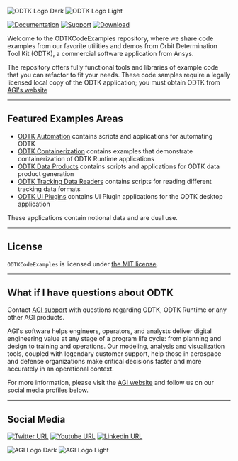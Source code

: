 ![ODTK Logo Dark](https://user-images.githubusercontent.com/3358750/176480321-9bfe6d1f-c755-42e3-a975-b1404dcbe845.svg#gh-light-mode-only)
![ODTK Logo Light](https://user-images.githubusercontent.com/3358750/176480430-377504b5-d4c3-4e0a-a047-9c0699885c3f.svg#gh-dark-mode-only)

[![Documentation](https://img.shields.io/badge/docs-online-D9D8D6?style=for-the-badge&labelColor=373A36)](https://help.agi.com/odtk)
[![Support](https://img.shields.io/badge/support-email-898A8D?style=for-the-badge&labelColor=373A36)](mailto:support@agi.com)
[![Download](https://img.shields.io/badge/download-7.7.1-FFB71B?style=for-the-badge&labelColor=373A36)](https://support.agi.com/downloads/6/)

Welcome to the ODTKCodeExamples repository, where we share code examples from our favorite utilities and demos from Orbit Determination Tool Kit (ODTK), a commercial software application from Ansys.

The repository offers fully functional tools and libraries of example code that you can refactor to fit your needs. These code samples require a legally licensed local copy of the ODTK application; you must obtain ODTK from [AGI's website](https://support.agi.com/downloads/6/ "AGI's Downloads")

----

## Featured Examples Areas

* [ODTK Automation](OdtkAutomation/) contains scripts and applications for automating ODTK
* [ODTK Containerization](OdtkContainerization) contains examples that demonstrate containerization of ODTK Runtime applications
* [ODTK Data Products](OdtkDataProducts/) contains scripts and applications for ODTK data product generation
* [ODTK Tracking Data Readers](OdtkTrackingDataReaders/) contains scripts for reading different tracking data formats
* [ODTK Ui Plugins](OdtkUiPlugins/) contains UI Plugin applications for the ODTK desktop application

These applications contain notional data and are dual use.

----

## License

`ODTKCodeExamples` is licensed under [the MIT license](LICENSE).

----

## What if I have questions about ODTK

Contact [AGI support](mail:support@agi.com "Email AGI Support") with questions regarding ODTK, ODTK Runtime or any other AGI products.

AGI's software helps engineers, operators, and analysts deliver digital engineering value at any stage of a program life cycle: from planning and design to training and operations. Our modeling, analysis and visualization tools, coupled with legendary customer support, help those in aerospace and defense organizations make critical decisions faster and more accurately in an operational context.


For more information, please visit the [AGI website](https://www.agi.com "AGI's Homepage") and follow us on our social media profiles below.

----

## Social Media

[![Twitter URL](https://img.shields.io/badge/twitter-%231DA1F2.svg?style=for-the-badge&logo=Twitter&logoColor=white)](https://twitter.com/agitweets)
[![Youtube URL](https://img.shields.io/badge/youtube-%23FF0000.svg?style=for-the-badge&logo=YouTube&logoColor=white)](https://www.youtube.com/user/AnalyticalGraphics)
[![Linkedin URL](https://img.shields.io/badge/linkedin-%230077B5.svg?style=for-the-badge&logo=linkedin&logoColor=white)](https://www.linkedin.com/company/agi?trk=company_logo)

![AGI Logo Dark](https://user-images.githubusercontent.com/3358750/162795809-4fc8326e-fd6a-4022-b731-cee62fcc58db.png#gh-dark-mode-only)
![AGI Logo Light](https://user-images.githubusercontent.com/3358750/162795908-bf530bb9-bbab-45b0-82d7-cabd67186699.png#gh-light-mode-only)
